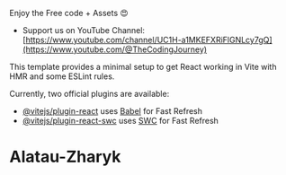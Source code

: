 Enjoy the Free code + Assets 😍
- Support us on YouTube Channel: [https://www.youtube.com/channel/UC1H-a1MKEFXRiFlGNLcy7gQ](https://www.youtube.com/@TheCodingJourney)

This template provides a minimal setup to get React working in Vite with HMR and some ESLint rules.

Currently, two official plugins are available:

- [@vitejs/plugin-react](https://github.com/vitejs/vite-plugin-react/blob/main/packages/plugin-react/README.md) uses [Babel](https://babeljs.io/) for Fast Refresh
- [@vitejs/plugin-react-swc](https://github.com/vitejs/vite-plugin-react-swc) uses [SWC](https://swc.rs/) for Fast Refresh
# Alatau-Zharyk
